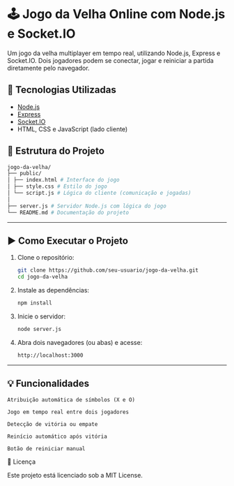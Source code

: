 # 🕹️ Jogo da Velha Online com Node.js e Socket.IO

Um jogo da velha multiplayer em tempo real, utilizando Node.js, Express e Socket.IO. Dois jogadores podem se conectar, jogar e reiniciar a partida diretamente pelo navegador.

## 🚀 Tecnologias Utilizadas

- [Node.js](https://nodejs.org/)
- [Express](https://expressjs.com/)
- [Socket.IO](https://socket.io/)
- HTML, CSS e JavaScript (lado cliente)

## 📁 Estrutura do Projeto
```bash
jogo-da-velha/
├── public/
│ ├── index.html # Interface do jogo
│ ├── style.css # Estilo do jogo
│ └── script.js # Lógica do cliente (comunicação e jogadas)
│
├── server.js # Servidor Node.js com lógica do jogo
└── README.md # Documentação do projeto
```

---

## ▶️ Como Executar o Projeto

1. Clone o repositório:

   ```bash
   git clone https://github.com/seu-usuario/jogo-da-velha.git
   cd jogo-da-velha
   ```

2. Instale as dependências:

    ```bash
    npm install
    ```

3. Inicie o servidor:
 
    ```bash
    node server.js
    ```

4. Abra dois navegadores (ou abas) e acesse:
    ```bash
    http://localhost:3000
    ```
---
## 💡 Funcionalidades

    Atribuição automática de símbolos (X e O)

    Jogo em tempo real entre dois jogadores

    Detecção de vitória ou empate

    Reinício automático após vitória

    Botão de reiniciar manual

📄 Licença

Este projeto está licenciado sob a MIT License.